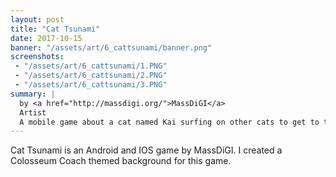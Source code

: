 ```yaml
---
layout: post
title: "Cat Tsunami"
date: 2017-10-15
banner: "/assets/art/6_cattsunami/banner.png"
screenshots:
 - "/assets/art/6_cattsunami/1.PNG"
 - "/assets/art/6_cattsunami/2.PNG"
 - "/assets/art/6_cattsunami/3.PNG"
summary: |
  by <a href="http://massdigi.org/">MassDiGI</a>
  Artist
  A mobile game about a cat named Kai surfing on other cats to get to the catnip sale. Launched on iOS and Android in Spring 2017.
---
```


Cat Tsunami is an Android and IOS game by MassDiGI. I created a Colosseum Coach themed background for this game.
